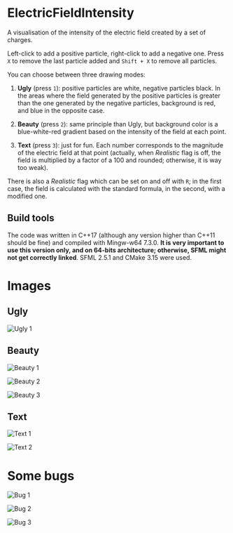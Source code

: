 # ElectricFieldIntensity
A visualisation of the intensity of the electric field created by a set of charges.

Left-click to add a positive particle, right-click to add a negative one. Press `X` to remove the last particle added and `Shift + X` to remove all particles.

You can choose between three drawing modes:
1. **Ugly** (press `1`): positive particles are white, negative particles black. In the areas where the field generated by the positive particles is greater than the one generated by the negative particles, background is red, and blue in the opposite case.

2. **Beauty** (press `2`): same principle than Ugly, but background color is a blue-white-red gradient based on the intensity of the field at each point.

3. **Text** (press `3`): just for fun. Each number corresponds to the magnitude of the electric field at that point (actually, when *Realistic* flag is off, the field is multiplied by a factor of a 100 and rounded; otherwise, it is way too weak).

There is also a *Realistic* flag which can be set on and off with `R`; in the first case, the field is calculated with the standard formula, in the second, with a modified one.

## Build tools

The code was written in C++17 (although any version higher than C++11 should be fine) and compiled with Mingw-w64 7.3.0. **It is very important to use this version only, and on 64-bits architecture; otherwise, SFML might not get correctly linked**. SFML 2.5.1 and CMake 3.15 were used.

# Images
## Ugly

![Ugly 1](https://i.imgur.com/VsDb9PU.png)

## Beauty
![Beauty 1](https://i.imgur.com/GRRLd26.png)

![Beauty 2](https://i.imgur.com/CTI5spx.png)

![Beauty 3](https://i.imgur.com/WZRNqSi.png)

## Text
![Text 1](https://i.imgur.com/QEUlio7.png)

![Text 2](https://i.imgur.com/czdYiY3.png)

# Some bugs

![Bug 1](https://i.imgur.com/U9C4sad.png)

![Bug 2](https://i.imgur.com/fh6cBVc.png)

![Bug 3](https://i.imgur.com/yJd3ZPi.png)
